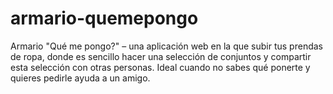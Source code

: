 # armario-quemepongo
Armario "Qué me pongo?" – una aplicación web en la que subir tus prendas de ropa, donde es sencillo hacer una selección de conjuntos y compartir esta selección con otras personas. Ideal cuando no sabes qué ponerte y quieres pedirle ayuda a un amigo.

